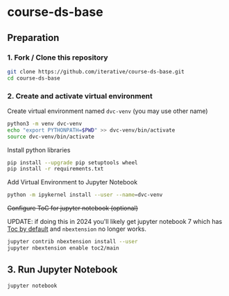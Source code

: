 # course-ds-base

## Preparation

### 1. Fork / Clone this repository

```bash
git clone https://github.com/iterative/course-ds-base.git
cd course-ds-base
```

### 2. Create and activate virtual environment

Create virtual environment named `dvc-venv` (you may use other name)

```bash
python3 -m venv dvc-venv
echo "export PYTHONPATH=$PWD" >> dvc-venv/bin/activate
source dvc-venv/bin/activate
```

Install python libraries

```bash
pip install --upgrade pip setuptools wheel
pip install -r requirements.txt
```

Add Virtual Environment to Jupyter Notebook

```bash
python -m ipykernel install --user --name=dvc-venv
```

~~Configure ToC for jupyter notebook (optional)~~

UPDATE: if doing this in 2024 you'll likely get jupyter notebook 7 which has [Toc by default](https://jupyter-notebook.readthedocs.io/en/latest/notebook_7_features.html#id1) and `nbextension` no longer works.

```bash
jupyter contrib nbextension install --user
jupyter nbextension enable toc2/main
```

## 3. Run Jupyter Notebook

```bash
jupyter notebook
```
